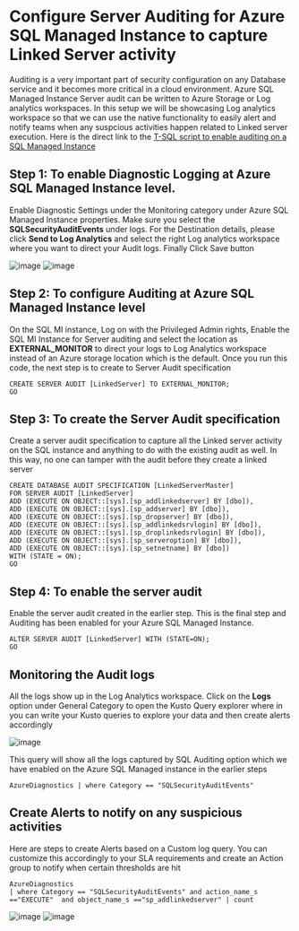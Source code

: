 # Configure Server Auditing for Azure SQL Managed Instance to capture Linked Server activity
Auditing is a very important part of security configuration on any Database service and it becomes more critical in a cloud environment. Azure SQL Managed Instance Server audit can be written to Azure Storage or Log analytics workspaces. In this setup we will be showcasing Log analytics workspace so that we can use the native functionality to easily alert and notify teams when any suspcious activities happen related to Linked server execution. Here is the direct link to the 
  [T-SQL script to enable auditing on a SQL Managed Instance](https://github.com/raghavender7/Prevent-Data-Exfiltration-in-Azure-SQL-Managed-Instance/blob/master/SQLAuditingbackuprestoreMI.sql)
## Step 1: To enable Diagnostic Logging at Azure SQL Managed Instance level.

Enable Diagnostic Settings under the Monitoring category under Azure SQL Managed Instance properties. Make sure you select the **SQLSecurityAuditEvents** under logs. For the Destination details, please click **Send to Log Analytics** and select the right Log analytics workspace where you want to direct your Audit logs. Finally Click Save button

![image](https://user-images.githubusercontent.com/22504173/75150778-1e05b480-56d3-11ea-8b37-f45cf9375c84.png)
![image](https://user-images.githubusercontent.com/22504173/75150785-22ca6880-56d3-11ea-938c-7d4fbf473790.png)

## Step 2: To configure Auditing at Azure SQL Managed Instance level 
On the SQL MI instance, Log on with the Privileged Admin rights, Enable the SQL MI Instance for Server auditing and select the location as **EXTERNAL_MONITOR** to direct your logs to Log Analytics workspace instead of an Azure storage location which is the default.
Once you run this code, the next step is to create to Server Audit specification
```TSQL
CREATE SERVER AUDIT [LinkedServer] TO EXTERNAL_MONITOR;
GO
```
## Step 3: To create the Server Audit specification
Create a server audit specification to capture all the Linked server activity on the SQL instance and anything to do with the existing audit as well. In this way, no one can tamper with the audit before they create a linked server

```TSQL
CREATE DATABASE AUDIT SPECIFICATION [LinkedServerMaster]
FOR SERVER AUDIT [LinkedServer]
ADD (EXECUTE ON OBJECT::[sys].[sp_addlinkedserver] BY [dbo]),
ADD (EXECUTE ON OBJECT::[sys].[sp_addserver] BY [dbo]),
ADD (EXECUTE ON OBJECT::[sys].[sp_dropserver] BY [dbo]),
ADD (EXECUTE ON OBJECT::[sys].[sp_addlinkedsrvlogin] BY [dbo]),
ADD (EXECUTE ON OBJECT::[sys].[sp_droplinkedsrvlogin] BY [dbo]),
ADD (EXECUTE ON OBJECT::[sys].[sp_serveroption] BY [dbo]),
ADD (EXECUTE ON OBJECT::[sys].[sp_setnetname] BY [dbo])
WITH (STATE = ON);
GO
```
## Step 4: To enable the server audit

Enable the server audit created in the earlier step. This is the final step and Auditing has been enabled for your Azure SQL Managed Instance.
```TSQL
ALTER SERVER AUDIT [LinkedServer] WITH (STATE=ON);
GO
```
## Monitoring the Audit logs
All the logs show up in the Log Analytics workspace. Click on the **Logs** option under General Category to open the Kusto Query explorer where in you can write your Kusto queries to explore your data and then create alerts accordingly

![image](https://user-images.githubusercontent.com/22504173/75543363-9cbe6280-59ef-11ea-92c4-df51018417b7.png)

This query will show all the logs captured by SQL Auditing option which we have enabled on the Azure SQL Managed instance in the earlier steps
```KQL
AzureDiagnostics | where Category == "SQLSecurityAuditEvents" 
```
## Create Alerts to notify on any suspicious activities
Here are steps to create Alerts based on a Custom log query. You can customize this accordingly to your SLA requirements and create an Action group to notify when certain thresholds are hit
```KQL
AzureDiagnostics
| where Category == "SQLSecurityAuditEvents" and action_name_s =="EXECUTE"  and object_name_s =="sp_addlinkedserver" | count
```
![image](https://user-images.githubusercontent.com/22504173/75151572-016a7c00-56d5-11ea-85d4-5780b35ac0c2.png)
![image](https://user-images.githubusercontent.com/22504173/75151622-252dc200-56d5-11ea-8368-6c69997bf73a.png)
